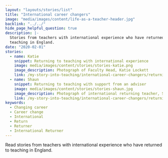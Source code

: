 ```yaml
---
layout: "layouts/stories/list"
title: "International career changers"
image: "media/images/content/life-as-a-teacher-header.jpg"
backlink: "../../"
hide_page_helpful_question: true
description: |-
  Stories from teachers with international experience who have returned to
  teaching in England.
date: "2020-02-01"
stories:
  - name: Katie
    snippet: Returning to teaching with international experience
    image: media/images/content/stories/stories-katie.png
    image_description: Photograph of Faculty Head, Katie Lockett
    link: /my-story-into-teaching/international-career-changers/returning-to-teaching-with-international-experience
  - name: Shaun
    snippet: Returning to teaching with support from an adviser
    image: media/images/content/stories/stories-shaun.jpg
    image_description: Photograph of international returning teacher, Shaun
    link: /my-story-into-teaching/international-career-changers/returning-to-teaching-with-support-from-an-adviser
keywords:
  - Changing career
  - Career change
  - International
  - Return
  - Returner
  - International Returner
---
```


Read stories from teachers with international experience who have returned to teaching in England.
